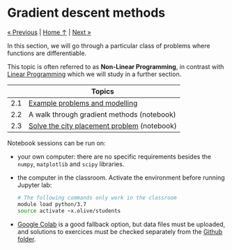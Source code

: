 # Gradient descent methods

[« Previous](../1_introduction) \| [Home ↑](../) \| [Next »](../3_pytorch)

In this section, we will go through a particular class of problems where functions are differentiable.

This topic is often referred to as **Non-Linear Programming**, in contrast with [Linear Programming](../4_linear/) which we will study in a further section.

|     | Topics                                                      |
| --- | ----------------------------------------------------------- |
| 2.1 | [Example problems and modelling](problems)                  |
| 2.2 | A walk through gradient methods (notebook)                  |
| 2.3 | [Solve the city placement problem](city_problem) (notebook) |

Notebook sessions can be run on:

- your own computer: there are no specific requirements besides the `numpy`, `matplotlib` and `scipy` libraries.

- the computer in the classroom. Activate the environment before running Jupyter lab:

  ```bash
  # The following commands only work in the classroom
  module load python/3.7
  source activate ~x.olive/students
  ```

- [Google Colab](https://colab.research.google.com/github/xoolive/optim4ai/) is a good fallback option, but data files must be uploaded, and solutions to exercices must be checked separately from the [Github folder](https://github.com/xoolive/optim4ai/tree/master/2_gradient/solutions).
